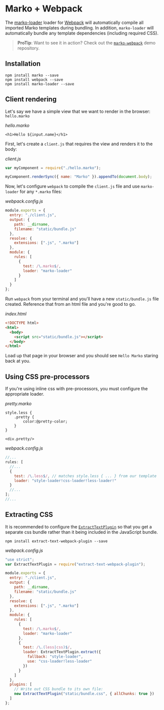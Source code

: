 # Marko + Webpack

The [marko-loader](https://github.com/marko-js/marko-loader) loader for [Webpack](https://webpack.github.io/) will automatically compile all imported Marko templates during bundling. In addition, `marko-loader` will automatically bundle any template dependencies (including required CSS).

> **ProTip**: Want to see it in action? Check out the [`marko-webpack`](https://github.com/marko-js-samples/marko-webpack) demo repository.

## Installation

```
npm install marko --save
npm install webpack --save
npm install marko-loader --save
```

## Client rendering

Let's say we have a simple view that we want to render in the browser: `hello.marko`

_hello.marko_

```marko
<h1>Hello ${input.name}</h1>
```

First, let's create a `client.js` that requires the view and renders it to the body:

_client.js_

```js
var myComponent = require("./hello.marko");

myComponent.renderSync({ name: "Marko" }).appendTo(document.body);
```

Now, let's configure `webpack` to compile the `client.js` file and use `marko-loader` for any `*.marko` files:

_webpack.config.js_

```js
module.exports = {
  entry: "./client.js",
  output: {
    path: __dirname,
    filename: "static/bundle.js"
  },
  resolve: {
    extensions: [".js", ".marko"]
  },
  module: {
    rules: [
      {
        test: /\.marko$/,
        loader: "marko-loader"
      }
    ]
  }
};
```

Run `webpack` from your terminal and you'll have a new `static/bundle.js` file created. Reference that from an html file and you're good to go.

_index.html_

```html
<!DOCTYPE html>
<html>
  <body>
    <script src="static/bundle.js"></script>
  </body>
</html>
```

Load up that page in your browser and you should see `Hello Marko` staring back at you.

## Using CSS pre-processors

If you're using inline css with pre-processors, you must configure the appropriate loader.

_pretty.marko_

```marko
style.less {
    .pretty {
        color:@pretty-color;
    }
}

<div.pretty/>
```

_webpack.config.js_

```js
//...
rules: [
  //...
  {
    test: /\.less$/, // matches style.less { ... } from our template
    loader: "style-loader!css-loader!less-loader!"
  }
  //...
];
//...
```

## Extracting CSS

It is recommended to configure the [`ExtractTextPlugin`](https://www.npmjs.com/package/extract-text-webpack-plugin) so that you get a separate css bundle rather than it being included in the JavaScript bundle.

```
npm install extract-text-webpack-plugin --save
```

_webpack.config.js_

```js
"use strict";
var ExtractTextPlugin = require("extract-text-webpack-plugin");

module.exports = {
  entry: "./client.js",
  output: {
    path: __dirname,
    filename: "static/bundle.js"
  },
  resolve: {
    extensions: [".js", ".marko"]
  },
  module: {
    rules: [
      {
        test: /\.marko$/,
        loader: "marko-loader"
      },
      {
        test: /\.(less|css)$/,
        loader: ExtractTextPlugin.extract({
          fallback: "style-loader",
          use: "css-loader!less-loader"
        })
      }
    ]
  },
  plugins: [
    // Write out CSS bundle to its own file:
    new ExtractTextPlugin("static/bundle.css", { allChunks: true })
  ]
};
```
